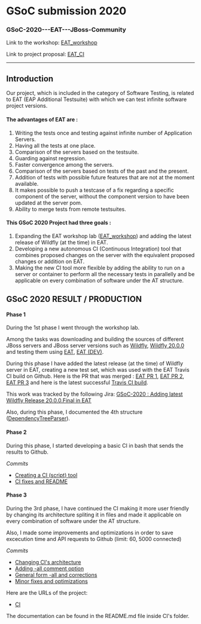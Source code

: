 GSoC submission 2020
===================

### GSoC-2020---EAT---JBoss-Community

Link to the workshop: [EAT_workshop ](https://www.dropbox.com/s/bebhyd1iz7cg1i2/EAT_WORKSHOP.odt?dl=0)

Link to project proposal: [EAT_CI](https://summerofcode.withgoogle.com/projects/#4649931278647296)

----------

Introduction
-------------

Our project, which is included in the category of Software Testing, is related to EAT (EAP Additional Testsuite) with which we can test infinite software project versions. 


#### The advantages of EAT are :

1. Writing the tests once and testing against infinite number of Application Servers.
2. Having all the tests at one place.
3. Comparison of the servers based on the testsuite.
4. Guarding against regression.
5. Faster convergence among the servers.
6. Comparison of the servers based on tests of the past and the present.
7. Addition of tests with possible future features that are not at the moment available.
8. It makes possible to push a testcase of a fix regarding a specific component of the server, without the component version to have been updated at the server pom.
9. Ability to merge tests from remote testsuites.


#### This GSoC 2020 Project had three goals :

1. Expanding the EAT workshop lab ([EAT_workshop](https://www.dropbox.com/s/bebhyd1iz7cg1i2/EAT_WORKSHOP.odt?dl=0)) and adding the latest release of Wildfly (at the time) in EAT.
2. Developing a new autonomous CI (Continuous Integration) tool that combines proposed changes on the server with the equivalent proposed changes or addition on EAT.
3. Making the new CI tool more flexible by adding the ability to run on a server or container to perform all the necessary tests in parallelly and be applicable on every combination of software under the AT structure.


GSoC 2020 RESULT / PRODUCTION
------------------------------

#### Phase 1

During the 1st phase I went through the workshop lab. 

Among the tasks was downloading and building the sources of different JBoss servers and JBoss server versions such as [Wildfly](https://github.com/wildfly/wildfly), [Wildfly 20.0.0](https://github.com/wildfly/wildfly/releases/tag/20.0.0.Final) and testing them using [EAT](https://github.com/jboss-set/eap-additional-testsuite), [EAT (DEV)](https://github.com/EAT-JBCOMMUNITY/EAT).

During this phase I have added the latest release (at the time) of Wildfly server in EAT, creating a new test set, which was used with the EAT Travis CI build on Github.  Here is the PR that was merged : [EAT PR 1](https://github.com/EAT-JBCOMMUNITY/EAT/pull/4), [EAT PR 2](https://github.com/EAT-JBCOMMUNITY/EAT/pull/11), [EAT PR 3](https://github.com/EAT-JBCOMMUNITY/EAT/pull/15) and here is the latest successful [Travis CI build](https://travis-ci.com/github/EAT-JBCOMMUNITY/EAT/builds/172926562).

This work was tracked by the following Jira: [GSoC-2020 : Adding latest Wildfly Release 20.0.0.Final in EAT](https://issues.redhat.com/browse/WFLY-13621)

Also, during this phase, I documented the 4th structure ([DependencyTreeParser](https://github.com/EAT-JBCOMMUNITY/EAT/tree/master/DependencyTreeParser)).



#### Phase 2

During this phase, I started developing a basic CI in bash that sends the results to Github.

*Commits*
- [Creating a CI (script) tool](https://github.com/EAT-JBCOMMUNITY/EAT/pull/30)
- [CI fixes and README](https://github.com/EAT-JBCOMMUNITY/EAT/pull/35)



#### Phase 3

During the 3rd phase, I have continued the CI making it more user friendly by changing its architecture spliting it in files and made it applicable on every combination of software under the AT structure.

Also, I made some improvements and optimizations in order to save excecution time and API requests to Github (limit: 60, 5000 connected)

*Commits*
- [Changing CI's architecture](https://github.com/EAT-JBCOMMUNITY/EAT/pull/40)
- [Adding -all comment option](https://github.com/EAT-JBCOMMUNITY/EAT/pull/42)
- [General form -all and corrections](https://github.com/EAT-JBCOMMUNITY/EAT/pull/43)
- [Minor fixes and optimizations](https://github.com/EAT-JBCOMMUNITY/EAT/pull/50)

Here are the URLs of the project:
- [CI](https://github.com/EAT-JBCOMMUNITY/EAT/tree/master/CI)

The documentation can be found in the README<span></span>.md file inside CI's folder.
